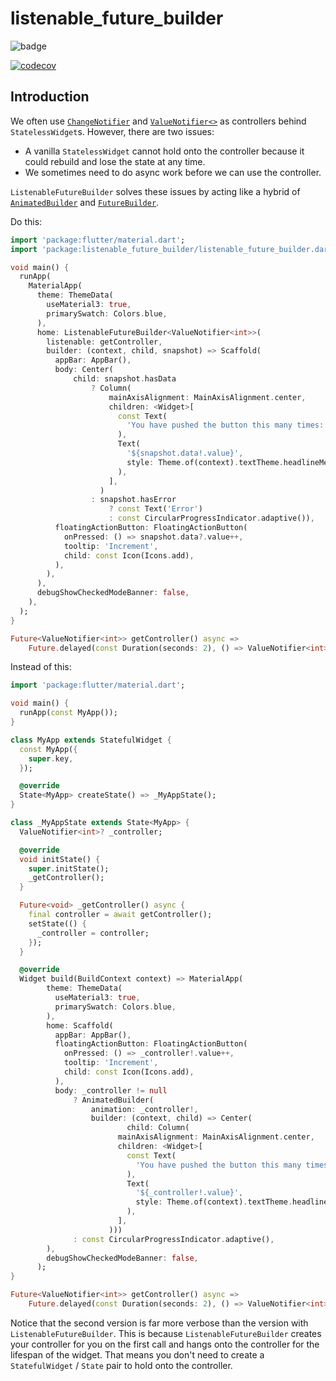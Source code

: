 # listenable_future_builder

![badge](https://github.com/MelbourneDeveloper/listenable_future_builder/actions/workflows/build_and_test.yml/badge.svg)

<a href="https://codecov.io/gh/melbournedeveloper/listenable_future_builder"><img src="https://codecov.io/gh/melbournedeveloper/listenable_future_builder/branch/main/graph/badge.svg" alt="codecov"></a>

## Introduction

We often use [`ChangeNotifier`](https://api.flutter.dev/flutter/foundation/ChangeNotifier-class.html) and [`ValueNotifier<>`](https://api.flutter.dev/flutter/foundation/ValueNotifier-class.html) as controllers behind `StatelessWidget`s. However, there are two issues:

- A vanilla `StatelessWidget` cannot hold onto the controller because it could rebuild and lose the state at any time.
- We sometimes need to do async work before we can use the controller.

`ListenableFutureBuilder` solves these issues by acting like a hybrid of [`AnimatedBuilder`](https://api.flutter.dev/flutter/widgets/AnimatedBuilder-class.html) and [`FutureBuilder`](https://api.flutter.dev/flutter/widgets/FutureBuilder-class.html). 

Do this:

```dart
import 'package:flutter/material.dart';
import 'package:listenable_future_builder/listenable_future_builder.dart';

void main() {
  runApp(
    MaterialApp(
      theme: ThemeData(
        useMaterial3: true,
        primarySwatch: Colors.blue,
      ),
      home: ListenableFutureBuilder<ValueNotifier<int>>(
        listenable: getController,
        builder: (context, child, snapshot) => Scaffold(
          appBar: AppBar(),
          body: Center(
              child: snapshot.hasData
                  ? Column(
                      mainAxisAlignment: MainAxisAlignment.center,
                      children: <Widget>[
                        const Text(
                          'You have pushed the button this many times:',
                        ),
                        Text(
                          '${snapshot.data!.value}',
                          style: Theme.of(context).textTheme.headlineMedium,
                        ),
                      ],
                    )
                  : snapshot.hasError
                      ? const Text('Error')
                      : const CircularProgressIndicator.adaptive()),
          floatingActionButton: FloatingActionButton(
            onPressed: () => snapshot.data?.value++,
            tooltip: 'Increment',
            child: const Icon(Icons.add),
          ),
        ),
      ),
      debugShowCheckedModeBanner: false,
    ),
  );
}

Future<ValueNotifier<int>> getController() async =>
    Future.delayed(const Duration(seconds: 2), () => ValueNotifier<int>(0));
```

Instead of this:

```dart
import 'package:flutter/material.dart';

void main() {
  runApp(const MyApp());
}

class MyApp extends StatefulWidget {
  const MyApp({
    super.key,
  });

  @override
  State<MyApp> createState() => _MyAppState();
}

class _MyAppState extends State<MyApp> {
  ValueNotifier<int>? _controller;

  @override
  void initState() {
    super.initState();
    _getController();
  }

  Future<void> _getController() async {
    final controller = await getController();
    setState(() {
      _controller = controller;
    });
  }

  @override
  Widget build(BuildContext context) => MaterialApp(
        theme: ThemeData(
          useMaterial3: true,
          primarySwatch: Colors.blue,
        ),
        home: Scaffold(
          appBar: AppBar(),
          floatingActionButton: FloatingActionButton(
            onPressed: () => _controller!.value++,
            tooltip: 'Increment',
            child: const Icon(Icons.add),
          ),
          body: _controller != null
              ? AnimatedBuilder(
                  animation: _controller!,
                  builder: (context, child) => Center(
                          child: Column(
                        mainAxisAlignment: MainAxisAlignment.center,
                        children: <Widget>[
                          const Text(
                            'You have pushed the button this many times:',
                          ),
                          Text(
                            '${_controller!.value}',
                            style: Theme.of(context).textTheme.headlineMedium,
                          ),
                        ],
                      )))
              : const CircularProgressIndicator.adaptive(),
        ),
        debugShowCheckedModeBanner: false,
      );
}

Future<ValueNotifier<int>> getController() async =>
    Future.delayed(const Duration(seconds: 2), () => ValueNotifier<int>(0));
```

Notice that the second version is far more verbose than the version with `ListenableFutureBuilder`. This is because `ListenableFutureBuilder` creates your controller for you on the first call and hangs onto the controller for the lifespan of the widget. That means you don't need to create a `StatefulWidget` / `State` pair to hold onto the controller.